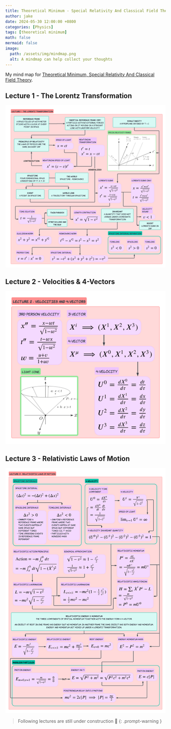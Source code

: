 ```yaml
---
title: Theoretical Minimum - Special Relativity And Classical Field Theory
author: jake
date: 2024-05-30 12:00:00 +0800
categories: [Physics]
tags: [theoretical minimum]
math: false
mermaid: false
image:
  path: /assets/img/mindmap.png
  alt: A mindmap can help collect your thoughts
---
```

My mind map for [Theoretical Minimum, Special Relativity And Classical Field Theory](https://theoreticalminimum.com/courses/special-relativity-and-electrodynamics/2012/spring).

## Lecture 1 - The Lorentz Transformation
![alt](assets/img/B2L1.png)

## Lecture 2 - Velocities & 4-Vectors
![alt](assets/img/B2L2.png)

## Lecture 3 - Relativistic Laws of Motion
![alt](assets/img/B2L3.png)

> Following lectures are still under construction 🚧
{: .prompt-warning } 